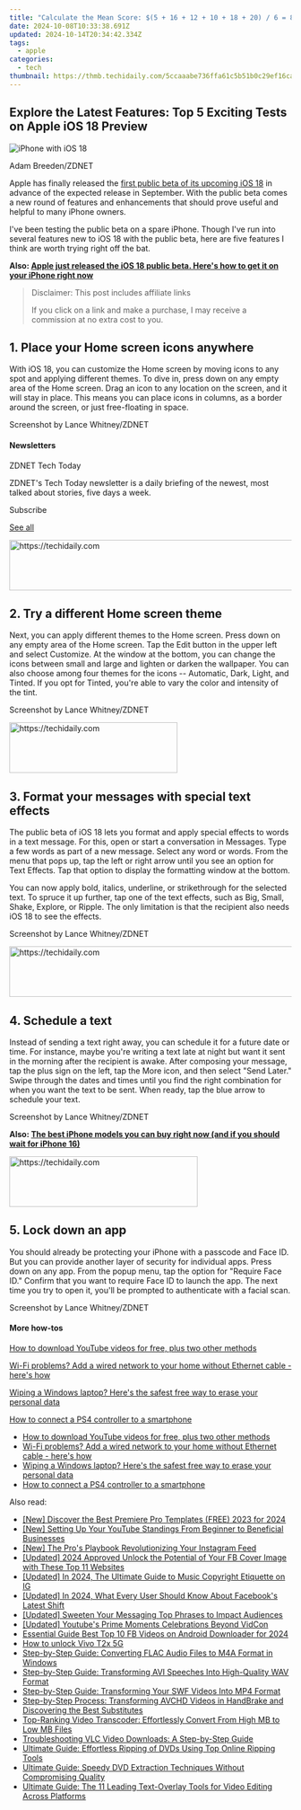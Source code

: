 ```yaml
---
title: "Calculate the Mean Score: $(5 + 16 + 12 + 10 + 18 + 20) / 6 = 81 / 6 \\Approx 13.5$"
date: 2024-10-08T10:33:38.691Z
updated: 2024-10-14T20:34:42.334Z
tags:
  - apple
categories:
  - tech
thumbnail: https://thmb.techidaily.com/5ccaaabe736ffa61c5b51b0c29ef16cab934fcf393b5c97e5b701ae15078e141.jpg
---
```


## Explore the Latest Features: Top 5 Exciting Tests on Apple iOS 18 Preview

![iPhone with iOS 18](https://www.zdnet.com/a/img/resize/c772e96bc24a88a3a6b39d9fbb52d5c84f11c56a/2024/06/07/7076e1b2-224b-41df-99dc-5bc30eaa2883/iphone-2.jpg?auto=webp&width=1280)

Adam Breeden/ZDNET

Apple has finally released the [first public beta of its upcoming iOS 18](https://www.zdnet.com/article/apple-just-released-the-ios-18-public-beta-heres-how-to-get-it-on-your-iphone-right-now/) in advance of the expected release in September. With the public beta comes a new round of features and enhancements that should prove useful and helpful to many iPhone owners.

I've been testing the public beta on a spare iPhone. Though I've run into several features new to iOS 18 with the public beta, here are five features I think are worth trying right off the bat.

**Also: [Apple just released the iOS 18 public beta. Here's how to get it on your iPhone right now](https://www.zdnet.com/article/apple-just-released-the-ios-18-public-beta-heres-how-to-get-it-on-your-iphone-right-now/)**

>  Disclaimer: This post includes affiliate links
>
>  If you click on a link and make a purchase, I may receive a commission at no extra cost to you.
>

## 1\. Place your Home screen icons anywhere

With iOS 18, you can customize the Home screen by moving icons to any spot and applying different themes. To dive in, press down on any empty area of the Home screen. Drag an icon to any location on the screen, and it will stay in place. This means you can place icons in columns, as a border around the screen, or just free-floating in space.

Screenshot by Lance Whitney/ZDNET

#### Newsletters

ZDNET Tech Today

ZDNET's Tech Today newsletter is a daily briefing of the newest, most talked about stories, five days a week.

 Subscribe

[See all](https://www.zdnet.com/newsletters/)

<!-- affiliate ads begin -->
<a href="https://review-au.sjv.io/c/5597632/2135316/14409" target="_top" id="2135316">
  <img src="//a.impactradius-go.com/display-ad/14409-2135316" border="0" alt="https://techidaily.com" width="728" height="90"/>
</a>
<img height="0" width="0" src="https://review-au.sjv.io/i/5597632/2135316/14409" style="position:absolute;visibility:hidden;" border="0" />
<!-- affiliate ads end -->

## 2\. Try a different Home screen theme

Next, you can apply different themes to the Home screen. Press down on any empty area of the Home screen. Tap the Edit button in the upper left and select Customize. At the window at the bottom, you can change the icons between small and large and lighten or darken the wallpaper. You can also choose among four themes for the icons -- Automatic, Dark, Light, and Tinted. If you opt for Tinted, you're able to vary the color and intensity of the tint.

Screenshot by Lance Whitney/ZDNET

<!-- affiliate ads begin -->
<a href="https://aligracehair.sjv.io/c/5597632/2016143/19272" target="_top" id="2016143">
  <img src="//a.impactradius-go.com/display-ad/19272-2016143" border="0" alt="https://techidaily.com" width="300" height="90"/>
</a>
<img height="0" width="0" src="https://aligracehair.sjv.io/i/5597632/2016143/19272" style="position:absolute;visibility:hidden;" border="0" />
<!-- affiliate ads end -->

## 3\. Format your messages with special text effects

The public beta of iOS 18 lets you format and apply special effects to words in a text message. For this, open or start a conversation in Messages. Type a few words as part of a new message. Select any word or words. From the menu that pops up, tap the left or right arrow until you see an option for Text Effects. Tap that option to display the formatting window at the bottom.

You can now apply bold, italics, underline, or strikethrough for the selected text. To spruce it up further, tap one of the text effects, such as Big, Small, Shake, Explore, or Ripple. The only limitation is that the recipient also needs iOS 18 to see the effects.

Screenshot by Lance Whitney/ZDNET

<!-- affiliate ads begin -->
<a href="https://appsumo.8odi.net/c/5597632/2075471/7443" target="_top" id="2075471">
  <img src="//a.impactradius-go.com/display-ad/7443-2075471" border="0" alt="https://techidaily.com" width="728" height="90"/>
</a>
<img height="0" width="0" src="https://appsumo.8odi.net/i/5597632/2075471/7443" style="position:absolute;visibility:hidden;" border="0" />
<!-- affiliate ads end -->

## 4\. Schedule a text

Instead of sending a text right away, you can schedule it for a future date or time. For instance, maybe you're writing a text late at night but want it sent in the morning after the recipient is awake. After composing your message, tap the plus sign on the left, tap the More icon, and then select "Send Later." Swipe through the dates and times until you find the right combination for when you want the text to be sent. When ready, tap the blue arrow to schedule your text.

Screenshot by Lance Whitney/ZDNET

**Also: [The best iPhone models you can buy right now (and if you should wait for iPhone 16)](https://www.zdnet.com/article/best-iphone/)**

<!-- affiliate ads begin -->
<a href="https://aligracehair.sjv.io/c/5597632/2135358/19272" target="_top" id="2135358">
  <img src="//a.impactradius-go.com/display-ad/19272-2135358" border="0" alt="https://techidaily.com" width="336" height="90"/>
</a>
<img height="0" width="0" src="https://aligracehair.sjv.io/i/5597632/2135358/19272" style="position:absolute;visibility:hidden;" border="0" />
<!-- affiliate ads end -->

## 5\. Lock down an app

You should already be protecting your iPhone with a passcode and Face ID. But you can provide another layer of security for individual apps. Press down on any app. From the popup menu, tap the option for "Require Face ID." Confirm that you want to require Face ID to launch the app. The next time you try to open it, you'll be prompted to authenticate with a facial scan.

Screenshot by Lance Whitney/ZDNET

#### More how-tos

[How to download YouTube videos for free, plus two other methods](https://www.zdnet.com/article/how-to-download-youtube-videos-for-free-plus-two-other-methods/ "How to download YouTube videos for free, plus two other methods")

[Wi-Fi problems? Add a wired network to your home without Ethernet cable - here's how](https://www.zdnet.com/article/ditch-the-wi-fi-how-to-add-a-wired-network-to-your-home-without-ethernet-cable/ "Wi-Fi problems? Add a wired network to your home without Ethernet cable - here's how")

[Wiping a Windows laptop? Here's the safest free way to erase your personal data](https://www.zdnet.com/article/wiping-a-windows-laptop-heres-the-safest-free-way-to-erase-your-personal-data/ "Wiping a Windows laptop? Here's the safest free way to erase your personal data")

[How to connect a PS4 controller to a smartphone](https://www.zdnet.com/article/how-to-connect-a-ps4-controller-to-a-smartphone/ "How to connect a PS4 controller to a smartphone")

* [How to download YouTube videos for free, plus two other methods](https://www.zdnet.com/article/how-to-download-youtube-videos-for-free-plus-two-other-methods/ "How to download YouTube videos for free, plus two other methods")
* [Wi-Fi problems? Add a wired network to your home without Ethernet cable - here's how](https://www.zdnet.com/article/ditch-the-wi-fi-how-to-add-a-wired-network-to-your-home-without-ethernet-cable/ "Wi-Fi problems? Add a wired network to your home without Ethernet cable - here's how")
* [Wiping a Windows laptop? Here's the safest free way to erase your personal data](https://www.zdnet.com/article/wiping-a-windows-laptop-heres-the-safest-free-way-to-erase-your-personal-data/ "Wiping a Windows laptop? Here's the safest free way to erase your personal data")
* [How to connect a PS4 controller to a smartphone](https://www.zdnet.com/article/how-to-connect-a-ps4-controller-to-a-smartphone/ "How to connect a PS4 controller to a smartphone")

<ins class="adsbygoogle"
     style="display:block"
     data-ad-format="autorelaxed"
     data-ad-client="ca-pub-7571918770474297"
     data-ad-slot="1223367746"></ins>

<ins class="adsbygoogle"
     style="display:block"
     data-ad-client="ca-pub-7571918770474297"
     data-ad-slot="8358498916"
     data-ad-format="auto"
     data-full-width-responsive="true"></ins>

<span class="atpl-alsoreadstyle">Also read:</span>
<div><ul>
<li><a href="https://vp-tips.techidaily.com/new-discover-the-best-premiere-pro-templates-free-2023-for-2024/"><u>[New] Discover the Best Premiere Pro Templates (FREE) 2023 for 2024</u></a></li>
<li><a href="https://youtube-sure.techidaily.com/etting-up-your-youtube-standings-from-beginner-to-beneficial-businesses/"><u>[New] Setting Up Your YouTube Standings From Beginner to Beneficial Businesses</u></a></li>
<li><a href="https://instagram-clips.techidaily.com/new-the-pros-playbook-revolutionizing-your-instagram-feed/"><u>[New] The Pro's Playbook Revolutionizing Your Instagram Feed</u></a></li>
<li><a href="https://facebook-videos.techidaily.com/updated-2024-approved-unlock-the-potential-of-your-fb-cover-image-with-these-top-11-websites/"><u>[Updated] 2024 Approved Unlock the Potential of Your FB Cover Image with These Top 11 Websites</u></a></li>
<li><a href="https://instagram-video-recordings.techidaily.com/updated-in-2024-the-ultimate-guide-to-music-copyright-etiquette-on-ig/"><u>[Updated] In 2024, The Ultimate Guide to Music Copyright Etiquette on IG</u></a></li>
<li><a href="https://facebook-video-recording.techidaily.com/updated-in-2024-what-every-user-should-know-about-facebooks-latest-shift/"><u>[Updated] In 2024, What Every User Should Know About Facebook's Latest Shift</u></a></li>
<li><a href="https://some-guidance.techidaily.com/updated-sweeten-your-messaging-top-phrases-to-impact-audiences/"><u>[Updated] Sweeten Your Messaging Top Phrases to Impact Audiences</u></a></li>
<li><a href="https://facebook-record-videos.techidaily.com/updated-youtubes-prime-moments-celebrations-beyond-vidcon/"><u>[Updated] Youtube's Prime Moments Celebrations Beyond VidCon</u></a></li>
<li><a href="https://facebook-video-content.techidaily.com/essential-guide-best-top-10-fb-videos-on-android-downloader-for-2024/"><u>Essential Guide Best Top 10 FB Videos on Android Downloader for 2024</u></a></li>
<li><a href="https://review-topics.techidaily.com/how-to-unlock-vivo-t2x-5g-by-drfone-android-unlock-android-unlock/"><u>How to unlock Vivo T2x 5G</u></a></li>
<li><a href="https://tech-savvy.techidaily.com/step-by-step-guide-converting-flac-audio-files-to-m4a-format-in-windows/"><u>Step-by-Step Guide: Converting FLAC Audio Files to M4A Format in Windows</u></a></li>
<li><a href="https://tech-savvy.techidaily.com/step-by-step-guide-transforming-avi-speeches-into-high-quality-wav-format/"><u>Step-by-Step Guide: Transforming AVI Speeches Into High-Quality WAV Format</u></a></li>
<li><a href="https://tech-savvy.techidaily.com/step-by-step-guide-transforming-your-swf-videos-into-mp4-format/"><u>Step-by-Step Guide: Transforming Your SWF Videos Into MP4 Format</u></a></li>
<li><a href="https://tech-savvy.techidaily.com/step-by-step-process-transforming-avchd-videos-in-handbrake-and-discovering-the-best-substitutes/"><u>Step-by-Step Process: Transforming AVCHD Videos in HandBrake and Discovering the Best Substitutes</u></a></li>
<li><a href="https://tech-savvy.techidaily.com/top-ranking-video-transcoder-effortlessly-convert-from-high-mb-to-low-mb-files/"><u>Top-Ranking Video Transcoder: Effortlessly Convert From High MB to Low MB Files</u></a></li>
<li><a href="https://tech-savvy.techidaily.com/troubleshooting-vlc-video-downloads-a-step-by-step-guide/"><u>Troubleshooting VLC Video Downloads: A Step-by-Step Guide</u></a></li>
<li><a href="https://tech-savvy.techidaily.com/ultimate-guide-effortless-ripping-of-dvds-using-top-online-ripping-tools/"><u>Ultimate Guide: Effortless Ripping of DVDs Using Top Online Ripping Tools</u></a></li>
<li><a href="https://tech-savvy.techidaily.com/ultimate-guide-speedy-dvd-extraction-techniques-without-compromising-quality/"><u>Ultimate Guide: Speedy DVD Extraction Techniques Without Compromising Quality</u></a></li>
<li><a href="https://tech-savvy.techidaily.com/ultimate-guide-the-11-leading-text-overlay-tools-for-video-editing-across-platforms/"><u>Ultimate Guide: The 11 Leading Text-Overlay Tools for Video Editing Across Platforms</u></a></li>
</ul></div>

